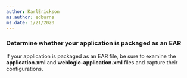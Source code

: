 ```yaml
---
author: KarlErickson
ms.author: edburns
ms.date: 1/21/2020
---
```


### Determine whether your application is packaged as an EAR

If your application is packaged as an EAR file, be sure to examine the **application.xml** and **weblogic-application.xml** files and capture their configurations.
